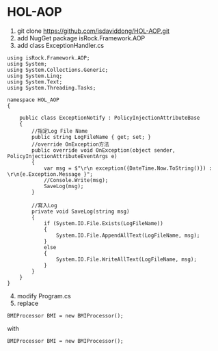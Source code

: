 # HOL-AOP

1. git clone https://github.com/isdaviddong/HOL-AOP.git
2. add NugGet package isRock.Framework.AOP
3. add class ExceptionHandler.cs
```
using isRock.Framework.AOP;
using System;
using System.Collections.Generic;
using System.Linq;
using System.Text;
using System.Threading.Tasks;

namespace HOL_AOP
{

    public class ExceptionNotify : PolicyInjectionAttributeBase
    {
        //指定Log File Name
        public string LogFileName { get; set; }
        //override OnException方法
        public override void OnException(object sender, PolicyInjectionAttributeEventArgs e)
        {
            var msg = $"\r\n exception({DateTime.Now.ToString()}) : \r\n{e.Exception.Message }";
            //Console.Write(msg);
            SaveLog(msg);
        }

        //寫入Log
        private void SaveLog(string msg)
        {
            if (System.IO.File.Exists(LogFileName))
            {
                System.IO.File.AppendAllText(LogFileName, msg);
            }
            else
            {
                System.IO.File.WriteAllText(LogFileName, msg);
            }
        }
    }
}

```
4. modify Program.cs
5. replace 
```
BMIProcessor BMI = new BMIProcessor();
```
with
```
BMIProcessor BMI = new BMIProcessor();
```
